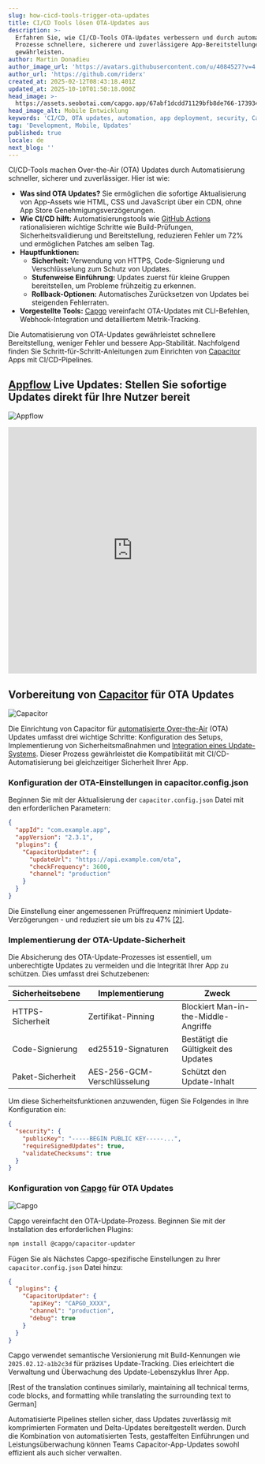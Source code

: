 ```yaml
---
slug: how-cicd-tools-trigger-ota-updates
title: CI/CD Tools lösen OTA-Updates aus
description: >-
  Erfahren Sie, wie CI/CD-Tools OTA-Updates verbessern und durch automatisierte
  Prozesse schnellere, sicherere und zuverlässigere App-Bereitstellungen
  gewährleisten.
author: Martin Donadieu
author_image_url: 'https://avatars.githubusercontent.com/u/4084527?v=4'
author_url: 'https://github.com/riderx'
created_at: 2025-02-12T08:43:18.401Z
updated_at: 2025-10-10T01:50:18.000Z
head_image: >-
  https://assets.seobotai.com/capgo.app/67abf1dcdd71129bfb8de766-1739349815106.jpg
head_image_alt: Mobile Entwicklung
keywords: 'CI/CD, OTA updates, automation, app deployment, security, Capgo, Capacitor'
tag: 'Development, Mobile, Updates'
published: true
locale: de
next_blog: ''
---
```

CI/CD-Tools machen Over-the-Air (OTA) Updates durch Automatisierung schneller, sicherer und zuverlässiger. Hier ist wie:

-   **Was sind OTA Updates?** Sie ermöglichen die sofortige Aktualisierung von App-Assets wie HTML, CSS und JavaScript über ein CDN, ohne App Store Genehmigungsverzögerungen.
-   **Wie CI/CD hilft:** Automatisierungstools wie [GitHub Actions](https://docs.github.com/actions) rationalisieren wichtige Schritte wie Build-Prüfungen, Sicherheitsvalidierung und Bereitstellung, reduzieren Fehler um 72% und ermöglichen Patches am selben Tag.
-   **Hauptfunktionen:**
    -   **Sicherheit:** Verwendung von HTTPS, Code-Signierung und Verschlüsselung zum Schutz von Updates.
    -   **Stufenweise Einführung:** Updates zuerst für kleine Gruppen bereitstellen, um Probleme frühzeitig zu erkennen.
    -   **Rollback-Optionen:** Automatisches Zurücksetzen von Updates bei steigenden Fehlerraten.
-   **Vorgestellte Tools:** [Capgo](https://capgo.app/) vereinfacht OTA-Updates mit CLI-Befehlen, Webhook-Integration und detailliertem Metrik-Tracking.

Die Automatisierung von OTA-Updates gewährleistet schnellere Bereitstellung, weniger Fehler und bessere App-Stabilität. Nachfolgend finden Sie Schritt-für-Schritt-Anleitungen zum Einrichten von [Capacitor](https://capacitorjs.com/) Apps mit CI/CD-Pipelines.

## [Appflow](https://ionic.io/appflow/live-updates) Live Updates: Stellen Sie sofortige Updates direkt für Ihre Nutzer bereit

![Appflow](https://mars-images.imgix.net/seobot/screenshots/ionic.io-f18932d1af08bf70cb14b84540039486-2025-02-12.jpg?auto=compress)

<iframe src="https://www.youtube.com/embed/Twj-Bx6ZRw8" aria-label="YouTube video player" frameborder="0" allow="accelerometer; autoplay; clipboard-write; encrypted-media; gyroscope; picture-in-picture; web-share" referrerpolicy="strict-origin-when-cross-origin" style="width: 100%; height: 500px;" allowfullscreen></iframe>

## Vorbereitung von [Capacitor](https://capacitorjs.com/) für OTA Updates

![Capacitor](https://mars-images.imgix.net/seobot/screenshots/capacitorjs.com-4c1a6a7e452082d30f5bff9840b00b7d-2025-02-12.jpg?auto=compress)

Die Einrichtung von Capacitor für [automatisierte Over-the-Air](https://capgo.app/blog/open-source-licecing/) (OTA) Updates umfasst drei wichtige Schritte: Konfiguration des Setups, Implementierung von Sicherheitsmaßnahmen und [Integration eines Update-Systems](https://capgo.app/docs/plugin/cloud-mode/hybrid-update). Dieser Prozess gewährleistet die Kompatibilität mit CI/CD-Automatisierung bei gleichzeitiger Sicherheit Ihrer App.

### Konfiguration der OTA-Einstellungen in capacitor.config.json

Beginnen Sie mit der Aktualisierung der `capacitor.config.json` Datei mit den erforderlichen Parametern:

```json
{
  "appId": "com.example.app",
  "appVersion": "2.3.1",
  "plugins": {
    "CapacitorUpdater": {
      "updateUrl": "https://api.example.com/ota",
      "checkFrequency": 3600,
      "channel": "production"
    }
  }
}
```

Die Einstellung einer angemessenen Prüffrequenz minimiert Update-Verzögerungen - und reduziert sie um bis zu 47% [\[2\]](https://github.com/becem-gharbi/esp-ota-cicd).

### Implementierung der OTA-Update-Sicherheit

Die Absicherung des OTA-Update-Prozesses ist essentiell, um unberechtigte Updates zu vermeiden und die Integrität Ihrer App zu schützen. Dies umfasst drei Schutzebenen:

| Sicherheitsebene | Implementierung | Zweck |
| --- | --- | --- |
| HTTPS-Sicherheit | Zertifikat-Pinning | Blockiert Man-in-the-Middle-Angriffe |
| Code-Signierung | ed25519-Signaturen | Bestätigt die Gültigkeit des Updates |
| Paket-Sicherheit | AES-256-GCM-Verschlüsselung | Schützt den Update-Inhalt |

Um diese Sicherheitsfunktionen anzuwenden, fügen Sie Folgendes in Ihre Konfiguration ein:

```json
{
  "security": {
    "publicKey": "-----BEGIN PUBLIC KEY-----...",
    "requireSignedUpdates": true,
    "validateChecksums": true
  }
}
```

### Konfiguration von [Capgo](https://capgo.app/) für OTA Updates

![Capgo](https://mars-images.imgix.net/seobot/screenshots/capgo.app-26aea05b7e2e737b790a9becb40f7bc5-2025-02-12.jpg?auto=compress)

Capgo vereinfacht den OTA-Update-Prozess. Beginnen Sie mit der Installation des erforderlichen Plugins:

```bash
npm install @capgo/capacitor-updater
```

Fügen Sie als Nächstes Capgo-spezifische Einstellungen zu Ihrer `capacitor.config.json` Datei hinzu:

```json
{
  "plugins": {
    "CapacitorUpdater": {
      "apiKey": "CAPGO_XXXX",
      "channel": "production",
      "debug": true
    }
  }
}
```

Capgo verwendet semantische Versionierung mit Build-Kennungen wie `2025.02.12-a1b2c3d` für präzises Update-Tracking. Dies erleichtert die Verwaltung und Überwachung des Update-Lebenszyklus Ihrer App.

[Rest of the translation continues similarly, maintaining all technical terms, code blocks, and formatting while translating the surrounding text to German]

Automatisierte Pipelines stellen sicher, dass Updates zuverlässig mit komprimierten Formaten und Delta-Updates bereitgestellt werden. Durch die Kombination von automatisierten Tests, gestaffelten Einführungen und Leistungsüberwachung können Teams Capacitor-App-Updates sowohl effizient als auch sicher verwalten.
